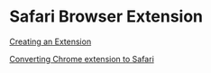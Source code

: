 # Safari Browser Extension

[Creating an Extension](https://developer.apple.com/documentation/safariservices/creating-a-safari-web-extension)

[Converting Chrome extension to Safari](https://bartsolutions.github.io/2020/11/20/safari-extension/)